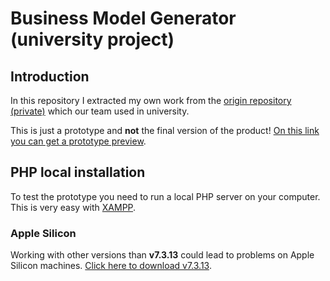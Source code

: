 # Business Model Generator (university project)
## Introduction
In this repository I extracted my own work from the [origin repository (private)](https://github.com/MauriceN/IU-SE-Fallstudie-BMG) which our team used in university.

This is just a prototype and **not** the final version of the product!
[On this link you can get a prototype preview](https://mikepeter.de/data/bmg_mockup.mp4).


## PHP local installation
To test the prototype you need to run a local PHP server on your computer. This is very easy with [XAMPP](https://www.apachefriends.org/de/download.html).
### Apple Silicon
Working with other versions than **v7.3.13** could lead to problems on Apple Silicon machines. [Click here to download v7.3.13](https://sourceforge.net/projects/xampp/files/XAMPP%20Mac%20OS%20X/7.3.31/).
